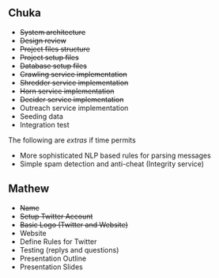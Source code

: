 ## Chuka
* ~~System architecture~~
* ~~Design review~~
* ~~Project files structure~~
* ~~Project setup files~~
* ~~Database setup files~~
* ~~Crawling service implementation~~
* ~~Shredder service implementation~~
* ~~Horn service implementation~~
* ~~Decider service implementation~~
* Outreach service implementation
* Seeding data
* Integration test

The following are *extras* if time permits

* More sophisticated NLP based rules for parsing messages
* Simple spam detection and anti-cheat (Integrity service)

## Mathew
* ~~Name~~
* ~~Setup Twitter Account~~
* ~~Basic Logo (Twitter and Website)~~
* Website
* Define Rules for Twitter
* Testing (replys and questions)
* Presentation Outline
* Presentation Slides
